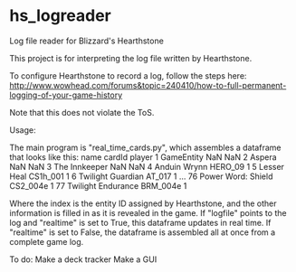 # hs_logreader
Log file reader for Blizzard's Hearthstone

This project is for interpreting the log file written by Hearthstone.

To configure Hearthstone to record a log, follow the steps here:
http://www.wowhead.com/forums&topic=240410/how-to-full-permanent-logging-of-your-game-history

Note that this does not violate the ToS.



Usage:

The main program is "real_time_cards.py", which assembles a dataframe that looks like this:
                     name    cardId player
1              GameEntity       NaN    NaN
2                  Aspera       NaN    NaN
3           The Innkeeper       NaN    NaN
4            Anduin Wrynn   HERO_09      1
5             Lesser Heal  CS1h_001      1
6       Twilight Guardian    AT_017      1
...
76     Power Word: Shield  CS2_004e      1
77     Twilight Endurance  BRM_004e      1

Where the index is the entity ID assigned by Hearthstone, and the other information is filled in as it is revealed in the game. If "logfile" points to the log and "realtime" is set to True, this dataframe updates in real time. If "realtime" is set to False, the dataframe is assembled all at once from a complete game log.


To do:
Make a deck tracker
Make a GUI
